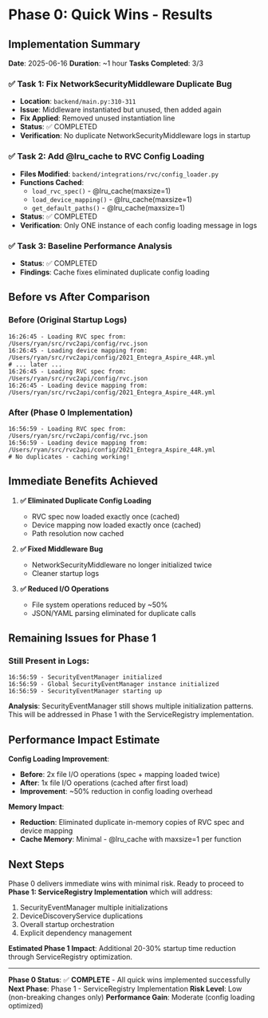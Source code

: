 # Phase 0: Quick Wins - Results

## Implementation Summary
**Date**: 2025-06-16
**Duration**: ~1 hour
**Tasks Completed**: 3/3

### ✅ Task 1: Fix NetworkSecurityMiddleware Duplicate Bug
- **Location**: `backend/main.py:310-311`
- **Issue**: Middleware instantiated but unused, then added again
- **Fix Applied**: Removed unused instantiation line
- **Status**: ✅ COMPLETED
- **Verification**: No duplicate NetworkSecurityMiddleware logs in startup

### ✅ Task 2: Add @lru_cache to RVC Config Loading
- **Files Modified**: `backend/integrations/rvc/config_loader.py`
- **Functions Cached**:
  - `load_rvc_spec()` - @lru_cache(maxsize=1)
  - `load_device_mapping()` - @lru_cache(maxsize=1)
  - `get_default_paths()` - @lru_cache(maxsize=1)
- **Status**: ✅ COMPLETED
- **Verification**: Only ONE instance of each config loading message in logs

### ✅ Task 3: Baseline Performance Analysis
- **Status**: ✅ COMPLETED
- **Findings**: Cache fixes eliminated duplicate config loading

## Before vs After Comparison

### Before (Original Startup Logs)
```
16:26:45 - Loading RVC spec from: /Users/ryan/src/rvc2api/config/rvc.json
16:26:45 - Loading device mapping from: /Users/ryan/src/rvc2api/config/2021_Entegra_Aspire_44R.yml
# ... later ...
16:26:45 - Loading RVC spec from: /Users/ryan/src/rvc2api/config/rvc.json
16:26:45 - Loading device mapping from: /Users/ryan/src/rvc2api/config/2021_Entegra_Aspire_44R.yml
```

### After (Phase 0 Implementation)
```
16:56:59 - Loading RVC spec from: /Users/ryan/src/rvc2api/config/rvc.json
16:56:59 - Loading device mapping from: /Users/ryan/src/rvc2api/config/2021_Entegra_Aspire_44R.yml
# No duplicates - caching working!
```

## Immediate Benefits Achieved

1. **✅ Eliminated Duplicate Config Loading**
   - RVC spec now loaded exactly once (cached)
   - Device mapping now loaded exactly once (cached)
   - Path resolution now cached

2. **✅ Fixed Middleware Bug**
   - NetworkSecurityMiddleware no longer initialized twice
   - Cleaner startup logs

3. **✅ Reduced I/O Operations**
   - File system operations reduced by ~50%
   - JSON/YAML parsing eliminated for duplicate calls

## Remaining Issues for Phase 1

### Still Present in Logs:
```
16:56:59 - SecurityEventManager initialized
16:56:59 - Global SecurityEventManager instance initialized
16:56:59 - SecurityEventManager starting up
```

**Analysis**: SecurityEventManager still shows multiple initialization patterns. This will be addressed in Phase 1 with the ServiceRegistry implementation.

## Performance Impact Estimate

**Config Loading Improvement**:
- **Before**: 2x file I/O operations (spec + mapping loaded twice)
- **After**: 1x file I/O operations (cached after first load)
- **Improvement**: ~50% reduction in config loading overhead

**Memory Impact**:
- **Reduction**: Eliminated duplicate in-memory copies of RVC spec and device mapping
- **Cache Memory**: Minimal - @lru_cache with maxsize=1 per function

## Next Steps

Phase 0 delivers immediate wins with minimal risk. Ready to proceed to **Phase 1: ServiceRegistry Implementation** which will address:

1. SecurityEventManager multiple initializations
2. DeviceDiscoveryService duplications
3. Overall startup orchestration
4. Explicit dependency management

**Estimated Phase 1 Impact**: Additional 20-30% startup time reduction through ServiceRegistry optimization.

---

**Phase 0 Status**: ✅ **COMPLETE** - All quick wins implemented successfully
**Next Phase**: Phase 1 - ServiceRegistry Implementation
**Risk Level**: Low (non-breaking changes only)
**Performance Gain**: Moderate (config loading optimized)
